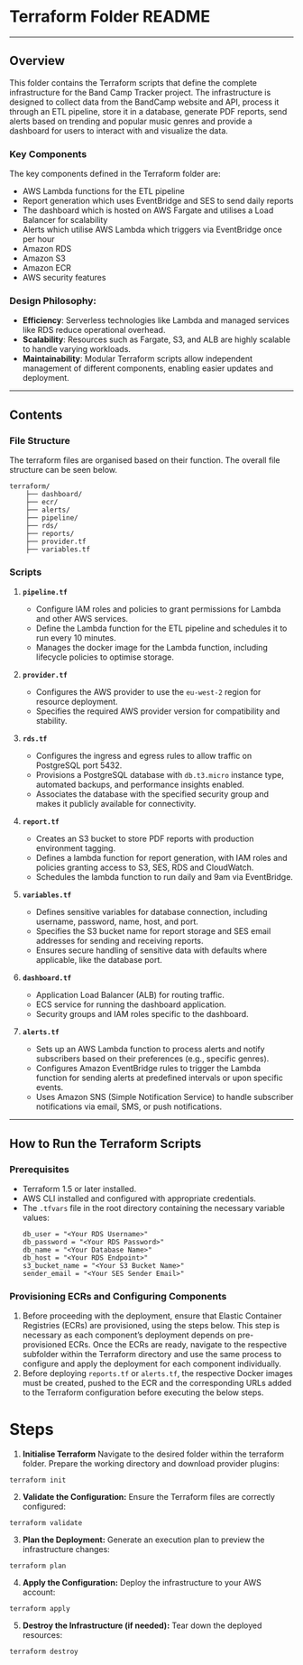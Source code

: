 # **Terraform Folder README**

---

## **Overview**

This folder contains the Terraform scripts that define the complete infrastructure for the Band Camp Tracker project. The infrastructure is designed to collect data from the BandCamp website and API, process it through an ETL pipeline, store it in a database, generate PDF reports, send alerts based on trending and popular music genres and provide a dashboard for users to interact with and visualize the data.
### Key Components
The key components defined in the Terraform folder are:
- AWS Lambda functions for the  ETL pipeline 
- Report generation which uses EventBridge and SES to send daily reports 
- The dashboard which is hosted on AWS Fargate and utilises a Load Balancer for scalability 
- Alerts which utilise AWS Lambda which triggers via EventBridge once per hour
- Amazon RDS
- Amazon S3 
- Amazon ECR
- AWS security features

### Design Philosophy:
- **Efficiency**: Serverless technologies like Lambda and managed services like RDS reduce operational overhead.
- **Scalability**: Resources such as Fargate, S3, and ALB are highly scalable to handle varying workloads.
- **Maintainability**: Modular Terraform scripts allow independent management of different components, enabling easier updates and deployment.

---

## **Contents**

### **File Structure**
The terraform files are organised based on their function. The overall file structure can be seen below.
```
terraform/ 
    ├── dashboard/ 
    ├── ecr/  
    ├── alerts/
    ├── pipeline/
    ├── rds/
    ├── reports/
    ├── provider.tf
    ├── variables.tf
```

### **Scripts**
1. **`pipeline.tf`**
    - Configure IAM roles and policies to grant permissions for Lambda and other AWS services.
    - Define the Lambda function for the ETL pipeline and schedules it to run every 10 minutes.
    - Manages the docker image for the Lambda function, including lifecycle policies to optimise storage.

2. **`provider.tf`**
    - Configures the AWS provider to use the `eu-west-2` region for resource deployment.
    - Specifies the required AWS provider version for compatibility and stability.

3. **`rds.tf`**
    - Configures the ingress and egress rules to allow traffic on PostgreSQL port 5432.
    - Provisions a PostgreSQL database with `db.t3.micro` instance type, automated backups, and performance insights enabled.
    - Associates the database with the specified security group and makes it publicly available for connectivity.

4. **`report.tf`**
    - Creates an S3 bucket to store PDF reports with production environment tagging.
    - Defines a lambda function for report generation, with IAM roles and policies granting access to S3, SES, RDS and CloudWatch.
    - Schedules the lambda function to run daily and 9am via EventBridge.

5. **`variables.tf`**
    - Defines sensitive variables for database connection, including username, password, name, host, and port.
    - Specifies the S3 bucket name for report storage and SES email addresses for sending and receiving reports.
    - Ensures secure handling of sensitive data with defaults where applicable, like the database port.

6. **`dashboard.tf`**
    - Application Load Balancer (ALB) for routing traffic.
    - ECS service for running the dashboard application.
    - Security groups and IAM roles specific to the dashboard.

7. **`alerts.tf`**
    - Sets up an AWS Lambda function to process alerts and notify subscribers based on their preferences (e.g., specific genres).
    - Configures Amazon EventBridge rules to trigger the Lambda function for sending alerts at predefined intervals or upon specific events.
    - Uses Amazon SNS (Simple Notification Service) to handle subscriber notifications via email, SMS, or push notifications.

---

## **How to Run the Terraform Scripts**

### **Prerequisites**
- Terraform 1.5 or later installed.
- AWS CLI installed and configured with appropriate credentials.
- The `.tfvars` file in the root directory containing the necessary variable values:
    ```
    db_user = "<Your RDS Username>"
    db_password = "<Your RDS Password>"
    db_name = "<Your Database Name>"
    db_host = "<Your RDS Endpoint>"
    s3_bucket_name = "<Your S3 Bucket Name>"
    sender_email = "<Your SES Sender Email>"
    ```

### **Provisioning ECRs and Configuring Components**
1. Before proceeding with the deployment, ensure that Elastic Container Registries (ECRs) are provisioned, using the steps below. This step is necessary as each component’s deployment depends on pre-provisioned ECRs. Once the ECRs are ready, navigate to the respective subfolder within the Terraform directory and use the same process to configure and apply the deployment for each component individually.
2. Before deploying `reports.tf` or `alerts.tf`, the respective Docker images must be created, pushed to the ECR and the corresponding URLs added to the Terraform configuration before executing the below steps.

# **Steps**

1. **Initialise Terraform**
Navigate to the desired folder within the terraform folder.
Prepare the working directory and download provider plugins:
```
terraform init
```

2. **Validate the Configuration:**
Ensure the Terraform files are correctly configured:
```
terraform validate
```

3. **Plan the Deployment:**
Generate an execution plan to preview the infrastructure changes:
```
terraform plan
```

4. **Apply the Configuration:**
Deploy the infrastructure to your AWS account:
```
terraform apply
```

5. **Destroy the Infrastructure (if needed):**
Tear down the deployed resources:
```
terraform destroy
```